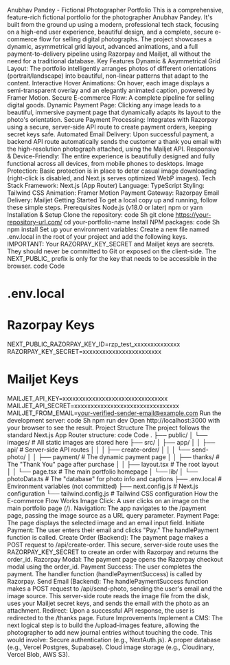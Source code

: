 Anubhav Pandey - Fictional Photographer Portfolio
This is a comprehensive, feature-rich fictional portfolio for the photographer Anubhav Pandey. It's built from the ground up using a modern, professional tech stack, focusing on a high-end user experience, beautiful design, and a complete, secure e-commerce flow for selling digital photographs.
The project showcases a dynamic, asymmetrical grid layout, advanced animations, and a full payment-to-delivery pipeline using Razorpay and Mailjet, all without the need for a traditional database.
Key Features
Dynamic & Asymmetrical Grid Layout: The portfolio intelligently arranges photos of different orientations (portrait/landscape) into beautiful, non-linear patterns that adapt to the content.
Interactive Hover Animations: On hover, each image displays a semi-transparent overlay and an elegantly animated caption, powered by Framer Motion.
Secure E-commerce Flow: A complete pipeline for selling digital goods.
Dynamic Payment Page: Clicking any image leads to a beautiful, immersive payment page that dynamically adapts its layout to the photo's orientation.
Secure Payment Processing: Integrates with Razorpay using a secure, server-side API route to create payment orders, keeping secret keys safe.
Automated Email Delivery: Upon successful payment, a backend API route automatically sends the customer a thank you email with the high-resolution photograph attached, using the Mailjet API.
Responsive & Device-Friendly: The entire experience is beautifully designed and fully functional across all devices, from mobile phones to desktops.
Image Protection: Basic protection is in place to deter casual image downloading (right-click is disabled, and Next.js serves optimized WebP images).
Tech Stack
Framework: Next.js (App Router)
Language: TypeScript
Styling: Tailwind CSS
Animation: Framer Motion
Payment Gateway: Razorpay
Email Delivery: Mailjet
Getting Started
To get a local copy up and running, follow these simple steps.
Prerequisites
Node.js (v18.0 or later)
npm or yarn
Installation & Setup
Clone the repository:
code
Sh
git clone https://your-repository-url.com/
cd your-portfolio-name
Install NPM packages:
code
Sh
npm install
Set up your environment variables:
Create a new file named .env.local in the root of your project and add the following keys.
IMPORTANT: Your RAZORPAY_KEY_SECRET and Mailjet keys are secrets. They should never be committed to Git or exposed on the client-side. The NEXT_PUBLIC_ prefix is only for the key that needs to be accessible in the browser.
code
Code
# .env.local

# Razorpay Keys
NEXT_PUBLIC_RAZORPAY_KEY_ID=rzp_test_xxxxxxxxxxxxxx
RAZORPAY_KEY_SECRET=xxxxxxxxxxxxxxxxxxxxxxxx

# Mailjet Keys
MAILJET_API_KEY=xxxxxxxxxxxxxxxxxxxxxxxxxxxxxxxx
MAILJET_API_SECRET=xxxxxxxxxxxxxxxxxxxxxxxxxxxxxxxx
MAILJET_FROM_EMAIL=your-verified-sender-email@example.com
Run the development server:
code
Sh
npm run dev
Open http://localhost:3000 with your browser to see the result.
Project Structure
The project follows the standard Next.js App Router structure:
code
Code
.
├── public/
│   └── images/       # All static images are stored here
├── src/
│   ├── app/
│   │   ├── api/        # Server-side API routes
│   │   │   ├── create-order/
│   │   │   └── send-photo/
│   │   ├── payment/    # The dynamic payment page
│   │   ├── thanks/     # The "Thank You" page after purchase
│   │   ├── layout.tsx  # The root layout
│   │   └── page.tsx    # The main portfolio homepage
│   └── lib/
│       └── photoData.ts # The "database" for photo info and captions
├── .env.local          # Environment variables (not committed)
├── next.config.js      # Next.js configuration
└── tailwind.config.js  # Tailwind CSS configuration
How the E-commerce Flow Works
Image Click: A user clicks on an image on the main portfolio page (/).
Navigation: The app navigates to the /payment page, passing the image source as a URL query parameter.
Payment Page: The page displays the selected image and an email input field.
Initiate Payment: The user enters their email and clicks "Pay." The handlePayment function is called.
Create Order (Backend): The payment page makes a POST request to /api/create-order. This secure, server-side route uses the RAZORPAY_KEY_SECRET to create an order with Razorpay and returns the order_id.
Razorpay Modal: The payment page opens the Razorpay checkout modal using the order_id.
Payment Success: The user completes the payment. The handler function (handlePaymentSuccess) is called by Razorpay.
Send Email (Backend): The handlePaymentSuccess function makes a POST request to /api/send-photo, sending the user's email and the image source. This server-side route reads the image file from the disk, uses your Mailjet secret keys, and sends the email with the photo as an attachment.
Redirect: Upon a successful API response, the user is redirected to the /thanks page.
Future Improvements
Implement a CMS: The next logical step is to build the /upload-images feature, allowing the photographer to add new journal entries without touching the code. This would involve:
Secure authentication (e.g., NextAuth.js).
A proper database (e.g., Vercel Postgres, Supabase).
Cloud image storage (e.g., Cloudinary, Vercel Blob, AWS S3).
